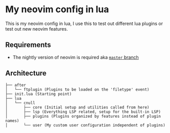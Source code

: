 # My neovim config in lua

This is my neovim config in lua, I use this to test out different lua plugins or test out new neovim features.

## Requirements

+ The nightly version of neovim is required aka [`master` branch](https://github.com/neovim/neovim/tree/master)

## Architecture

```
├── after
│   └── ftplugin (Plugins to be loaded on the 'filetype' event)
├── init.lua (Starting point)
├── lua
│   └── cnull
│       ├── core (Initial setup and utilities called from here)
│       ├── lsp (Everything LSP related, setup for the built-in LSP)
│       ├── plugins (Plugins organized by features instead of plugin names)
│       └── user (My custom user configuration independent of plugins)
```
